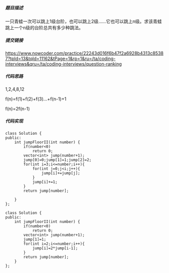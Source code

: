 ##### 题目描述
一只青蛙一次可以跳上1级台阶，也可以跳上2级……它也可以跳上n级。求该青蛙跳上一个n级的台阶总共有多少种跳法。


##### 提交链接
https://www.nowcoder.com/practice/22243d016f6b47f2a6928b4313c85387?tpId=13&tqId=11162&tPage=1&rp=1&ru=/ta/coding-interviews&qru=/ta/coding-interviews/question-ranking



##### 代码思路
1,2,4,8,12

f(n)=f(1)+f(2)+f(3)...+f(n-1)+1

f(n)=2f(n-1)



##### 代码实现

```
class Solution {
public:
    int jumpFloorII(int number) {
        if(number<0)
            return 0;
        vector<int> jump(number+1);
        jump[0]=0;jump[1]=1;jump[2]=2;
        for(int i=3;i<=number;i++){
            for(int j=0;j<i;j++){
                jump[i]+=jump[j];
            }
            jump[i]+=1;
        }
        return jump[number];
 
    }
};
```

```
class Solution {
public:
    int jumpFloorII(int number) {
        if(number<0)
            return 0;
        vector<int> jump(number+1);
        jump[1]=1;
        for(int i=2;i<=number;i++){
            jump[i]=2*jump[i-1];
        }
        return jump[number];
    }
};
```

